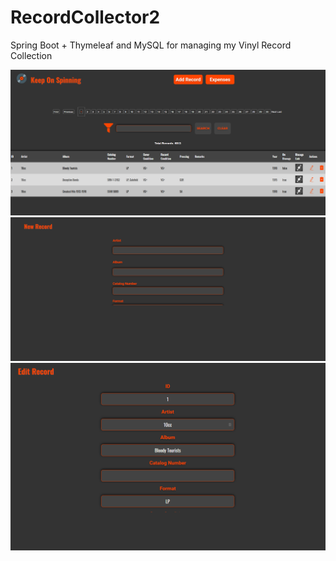 # RecordCollector2
Spring Boot + Thymeleaf and MySQL for managing my Vinyl Record Collection

<img src="src/main/resources/static/images/Dashboard.png">
<img src="src/main/resources/static/images/add_new.png">
<img src="src/main/resources/static/images/edit_record.png">
